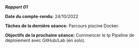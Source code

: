 ***Rapport 01***

**Date du compte-rendu:** 24/10/2022

**Tâches de la dernière séance:** Parcours piscine Docker.

**Objectifs de la prochaine séance:** Commencer le tp Pipeline de déploiement avec GitHub/Lab (en solo).